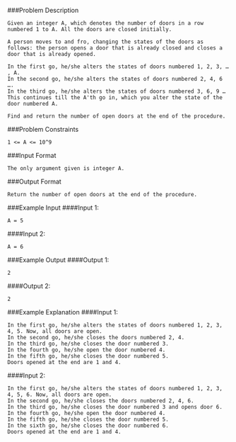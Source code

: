 ###Problem Description
```
Given an integer A, which denotes the number of doors in a row numbered 1 to A. All the doors are closed initially.

A person moves to and fro, changing the states of the doors as follows: the person opens a door that is already closed and closes a door that is already opened.

In the first go, he/she alters the states of doors numbered 1, 2, 3, … , A.
In the second go, he/she alters the states of doors numbered 2, 4, 6 ….
In the third go, he/she alters the states of doors numbered 3, 6, 9 …
This continues till the A'th go in, which you alter the state of the door numbered A.

Find and return the number of open doors at the end of the procedure.
```


###Problem Constraints
```
1 <= A <= 10^9
```



###Input Format
```
The only argument given is integer A.
```



###Output Format
```
Return the number of open doors at the end of the procedure.
```



###Example Input
####Input 1:

```
A = 5
```
####Input 2:

```
A = 6
```


###Example Output
####Output 1:

```
2
```
####Output 2:

```
2
```


###Example Explanation
####Input 1:

```
In the first go, he/she alters the states of doors numbered 1, 2, 3, 4, 5. Now, all doors are open.
In the second go, he/she closes the doors numbered 2, 4.
In the third go, he/she closes the door numbered 3.
In the fourth go, he/she open the door numbered 4.
In the fifth go, he/she closes the door numbered 5.
Doors opened at the end are 1 and 4.
```
####Input 2:

```
In the first go, he/she alters the states of doors numbered 1, 2, 3, 4, 5, 6. Now, all doors are open.
In the second go, he/she closes the doors numbered 2, 4, 6.
In the third go, he/she closes the door numbered 3 and opens door 6.
In the fourth go, he/she open the door numbered 4.
In the fifth go, he/she closes the door numbered 5.
In the sixth go, he/she closes the door numbered 6.
Doors opened at the end are 1 and 4.
```